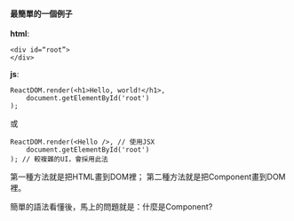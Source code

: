 #### 最簡單的一個例子

**html**:
```
<div id=“root”>
</div>
```

**js**:
```
ReactDOM.render(<h1>Hello, world!</h1>, 
    document.getElementById('root')
);
```
或
```
ReactDOM.render(<Hello />, // 使用JSX
    document.getElementById('root') 
); // 較複雜的UI，會採用此法
```

第一種方法就是把HTML畫到DOM裡；
第二種方法就是把Component畫到DOM裡。

簡單的語法看懂後，馬上的問題就是：什麼是Component?